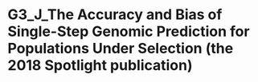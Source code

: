 # G3_J_The Accuracy and Bias of Single-Step Genomic Prediction for Populations Under Selection (the 2018 Spotlight publication) 
